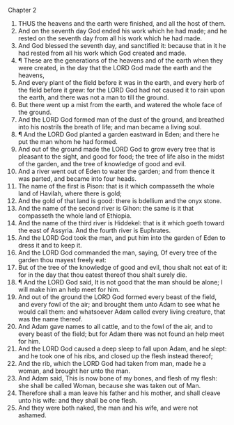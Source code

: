 Chapter 2

1. THUS the heavens and the earth were finished, and all the host of them.
2. And on the seventh day God ended his work which he had made; and he rested on the seventh day from all his work which he had made.
3. And God blessed the seventh day, and sanctified it: because that in it he had rested from all his work which God created and made.
4. ¶ These are the generations of the heavens and of the earth when they were created, in the day that the LORD God made the earth and the heavens,
5. And every plant of the field before it was in the earth, and every herb of the field before it grew: for the LORD God had not caused it to rain upon the earth, and there was not a man to till the ground.
6. But there went up a mist from the earth, and watered the whole face of the ground.
7. And the LORD God formed man of the dust of the ground, and breathed into his nostrils the breath of life; and man became a living soul.
8. ¶ And the LORD God planted a garden eastward in Eden; and there he put the man whom he had formed.
9. And out of the ground made the LORD God to grow every tree that is pleasant to the sight, and good for food; the tree of life also in the midst of the garden, and the tree of knowledge of good and evil.
10. And a river went out of Eden to water the garden; and from thence it was parted, and became into four heads.
11. The name of the first is Pison: that is it which compasseth the whole land of Havilah, where there is gold;
12. And the gold of that land is good: there is bdellium and the onyx stone.
13. And the name of the second river is Gihon: the same is it that compasseth the whole land of Ethiopia.
14. And the name of the third river is Hiddekel: that is it which goeth toward the east of Assyria.  And the fourth river is Euphrates.
15. And the LORD God took the man, and put him into the garden of Eden to dress it and to keep it.
16. And the LORD God commanded the man, saying, Of every tree of the garden thou mayest freely eat:
17. But of the tree of the knowledge of good and evil, thou shalt not eat of it: for in the day that thou eatest thereof thou shalt surely die.
18. ¶ And the LORD God said, It is not good that the man should be alone; I will make him an help meet for him.
19. And out of the ground the LORD God formed every beast of the field, and every fowl of the air; and brought them unto Adam to see what he would call them: and whatsoever Adam called every living creature, that was the name thereof.
20. And Adam gave names to all cattle, and to the fowl of the air, and to every beast of the field; but for Adam there was not found an help meet for him.
21. And the LORD God caused a deep sleep to fall upon Adam, and he slept: and he took one of his ribs, and closed up the flesh instead thereof;
22. And the rib, which the LORD God had taken from man, made he a woman, and brought her unto the man.
23. And Adam said, This is now bone of my bones, and flesh of my flesh: she shall be called Woman, because she was taken out of Man.
24. Therefore shall a man leave his father and his mother, and shall cleave unto his wife: and they shall be one flesh.
25. And they were both naked, the man and his wife, and were not ashamed.
